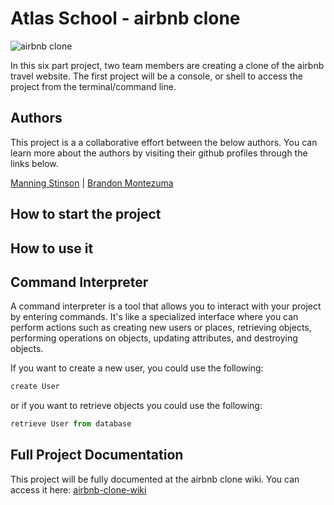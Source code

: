# Atlas School - airbnb clone

![airbnb clone](https://github.com/manningstinson/atlas-AirBnB_clone/assets/104523090/2293c7ad-a821-417a-8acb-dc2c6961d06b)

In this six part project, two team members are creating a clone of the airbnb travel website. The first project will be a console, or shell to access the project from the terminal/command line.

## Authors

This project is a a collaborative effort between the below authors. You can learn more about the authors by visiting their github profiles through the links below.

[Manning Stinson](https://github.com/manningstinson) |
[Brandon Montezuma](https://github.com/bmontezuma)

## How to start the project

## How to use it

## Command Interpreter

A command interpreter is a tool that allows you to interact with your project by entering commands. It's like a specialized interface where you can perform actions such as creating new users or places, retrieving objects, performing operations on objects, updating attributes, and destroying objects.

If you want to create a new user, you could use the following:

```python
create User
```

or if you want to retrieve objects you could use the following:

```python
retrieve User from database
```

## Full Project Documentation

This project will be fully documented at the airbnb clone wiki. You can access it here:
[airbnb-clone-wiki](https://github.com/manningstinson/atlas-AirBnB_clone/wiki/Home-%7C-airbnb-clone)
